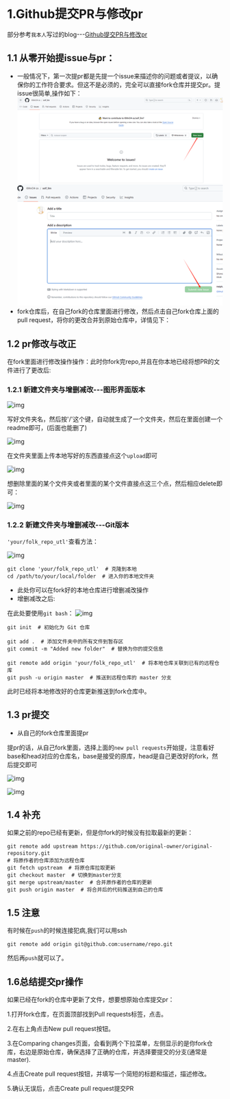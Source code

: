 # 1.Github提交PR与修改pr
部分参考```我本人```写过的blog---[Github提交PR与修改pr](https://blog.csdn.net/python_innocent/article/details/130560871)

## 1.1 从零开始提issue与pr：
- 一般情况下，第一次提pr都是先提一个issue来描述你的问题或者提议，以确保你的工作符合要求。但这不是必须的，完全可以直接fork仓库并提交pr。提issue很简单,操作如下：  
![img](./pic/Issue1.png)
![img](./pic/Issue2.png)
- fork仓库后，在自己fork的仓库里面进行修改，然后点击自己fork仓库上面的pull request，将你的更改合并到原始仓库中，详情见下：

## 1.2 pr修改与改正  
在fork里面进行修改操作操作：此时你fork完repo,并且在你本地已经将想PR的文件进行了更改后:  

### 1.2.1 新建文件夹与增删减改---**图形界面版本**

![img](https://img-blog.csdnimg.cn/234d639b34dd4f79a36d02f071b2551c.png)  

写好文件夹名，然后按'/'这个键，自动就生成了一个文件夹，然后在里面创建一个readme即可，(后面也能删了)
  
![img](https://img-blog.csdnimg.cn/d16bf9cc913948ee998b282a40fc3f0e.png)

在文件夹里面上传本地写好的东西直接点这个```upload```即可

![img](https://img-blog.csdnimg.cn/c015d60e8aff482da1f7bdc02a83398d.png)

想删除里面的某个文件夹或者里面的某个文件直接点这三个点，然后相应delete即可：

![img](https://img-blog.csdnimg.cn/04c0be5f42a949748c9a562ff1ca4848.png)

### 1.2.2 新建文件夹与增删减改---**Git版本**  

```'your/folk_repo_utl'```查看方法：  

![img](./pic/PR5.png)

```
git clone 'your/folk_repo_utl'  # 克隆到本地
cd /path/to/your/local/folder  # 进入你的本地文件夹
```

- 此处你可以在fork好的本地仓库进行增删减改操作
- 增删减改之后:

在此处要使用```git bash```：
![img](./pic/PR6.png)

```
git init  # 初始化为 Git 仓库  

git add .  # 添加文件夹中的所有文件到暂存区  
git commit -m "Added new folder"  # 替换为你的提交信息  

git remote add origin 'your/folk_repo_utl'  # 将本地仓库关联到已有的远程仓库  
git push -u origin master  # 推送到远程仓库的 master 分支  
```

此时已经将本地修改好的仓库更新推送到fork仓库中。

## 1.3 pr提交
- 从自己的fork仓库里面提pr  

提pr的话，从自己fork里面，选择上面的```new pull requests```开始提，注意看好base和head对应的仓库名，base是接受的原库，head是自己更改好的fork，然后提交即可


![img](https://img-blog.csdnimg.cn/6ffa7bee20a545078ec11b811af254d4.png)  

  
![img](https://img-blog.csdnimg.cn/0a4fc2a5bf7645658da5c29594c8d3fa.png)


## 1.4 补充

如果之前的repo已经有更新，但是你fork的时候没有拉取最新的更新：

```
git remote add upstream https://github.com/original-owner/original-repository.git  
# 将原作者的仓库添加为远程仓库
git fetch upstream  # 将原仓库拉取更新
git checkout master  # 切换到master分支
git merge upstream/master  # 合并原作者的仓库的更新
git push origin master  # 将合并后的代码推送到自己的仓库

```
## 1.5 注意
有时候在```push```的时候连接犯病,我们可以用ssh
```
git remote add origin git@github.com:username/repo.git
```
然后再```push```就可以了。

## 1.6总结提交pr操作
如果已经在fork的仓库中更新了文件，想要想原始仓库提交pr：

1.打开fork仓库，在页面顶部找到Pull requests标签，点击。

2.在右上角点击New pull request按钮。

3.在Comparing changes页面，会看到两个下拉菜单，左侧显示的是你fork仓库，右边是原始仓库，确保选择了正确的仓库，并选择要提交的分支(通常是master).

4.点击Create pull request按钮，并填写一个简短的标题和描述，描述修改。

5.确认无误后，点击Create pull request提交PR
